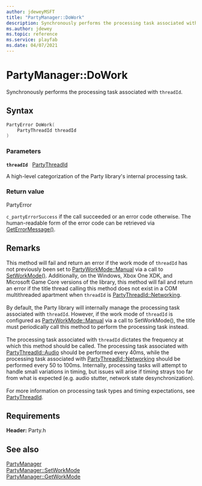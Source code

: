```yaml
---
author: jdeweyMSFT
title: "PartyManager::DoWork"
description: Synchronously performs the processing task associated with `threadId`.
ms.author: jdewey
ms.topic: reference
ms.service: playfab
ms.date: 04/07/2021
---
```


# PartyManager::DoWork  

Synchronously performs the processing task associated with `threadId`.  

## Syntax  
  
```cpp
PartyError DoWork(  
    PartyThreadId threadId  
)  
```  
  
### Parameters  
  
**`threadId`** &nbsp; [PartyThreadId](../../../enums/partythreadid.md)  
  
A high-level categorization of the Party library's internal processing task.  
  
  
### Return value  
PartyError
  
```c_partyErrorSuccess``` if the call succeeded or an error code otherwise. The human-readable form of the error code can be retrieved via [GetErrorMessage()](partymanager_geterrormessage.md).
  
## Remarks  
  
This method will fail and return an error if the work mode of `threadId` has not previously been set to [PartyWorkMode::Manual](../../../enums/partyworkmode.md) via a call to [SetWorkMode()](partymanager_setworkmode.md). Additionally, on the Windows, Xbox One XDK, and Microsoft Game Core versions of the library, this method will fail and return an error if the title thread calling this method does not exist in a COM multithreaded apartment when `threadId` is [PartyThreadId::Networking](../../../enums/partythreadid.md). <br /><br /> By default, the Party library will internally manage the processing task associated with `threadId`. However, if the work mode of `threadId` is configured as [PartyWorkMode::Manual](../../../enums/partyworkmode.md) via a call to SetWorkMode(), the title must periodically call this method to perform the processing task instead.   <br /><br /> The processing task associated with `threadId` dictates the frequency at which this method should be called. The processing task associated with [PartyThreadId::Audio](../../../enums/partythreadid.md) should be performed every 40ms, while the processing task associated with [PartyThreadId::Networking](../../../enums/partythreadid.md) should be performed every 50 to 100ms. Internally, processing tasks will attempt to handle small variations in timing, but issues will arise if timing strays too far from what is expected (e.g. audio stutter, network state desynchronization).   <br /><br /> For more information on processing task types and timing expectations, see [PartyThreadId](../../../enums/partythreadid.md).
  
## Requirements  
  
**Header:** Party.h
  
## See also  
[PartyManager](../partymanager.md)  
[PartyManager::SetWorkMode](partymanager_setworkmode.md)  
[PartyManager::GetWorkMode](partymanager_getworkmode.md)
  
  
